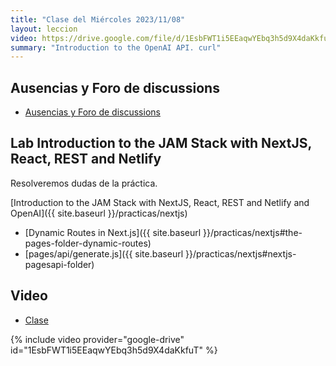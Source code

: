 ```yaml
---
title: "Clase del Miércoles 2023/11/08"
layout: leccion
video: https://drive.google.com/file/d/1EsbFWT1i5EEaqwYEbq3h5d9X4daKkfuT/view?usp=sharing
summary: "Introduction to the OpenAI API. curl"
---
```



## Ausencias y Foro de discussions

* <a href="https://github.com/orgs/ULL-ESIT-DMSI-2324/discussions" target="_blank">Ausencias y Foro de discussions</a>


## Lab Introduction to the JAM Stack with NextJS, React, REST and Netlify

Resolveremos dudas de la práctica.

[Introduction to the JAM Stack with NextJS, React, REST and Netlify and OpenAI]({{ site.baseurl }}/practicas/nextjs)

* [Dynamic Routes in Next.js]({{ site.baseurl }}/practicas/nextjs#the-pages-folder-dynamic-routes)
* [pages/api/generate.js]({{ site.baseurl }}/practicas/nextjs#nextjs-pagesapi-folder)

## Video 

* <a href="{{page.video}}">Clase</a>

{% include video provider="google-drive" id="1EsbFWT1i5EEaqwYEbq3h5d9X4daKkfuT" %}
